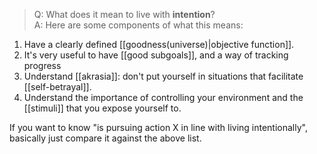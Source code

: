 > Q: What does it mean to live with **intention**?\
> A: Here are some components of what this means:

1. Have a clearly defined [[goodness(universe)|objective function]].
2. It's very useful to have [[good subgoals]], and a way of tracking progress
3. Understand [[akrasia]]: don't put yourself in situations that facilitate [[self-betrayal]].
4. Understand the importance of controlling your environment and the [[stimuli]] that you expose yourself to. 

If you want to know "is pursuing action X in line with living intentionally", basically just compare it against the above list.
